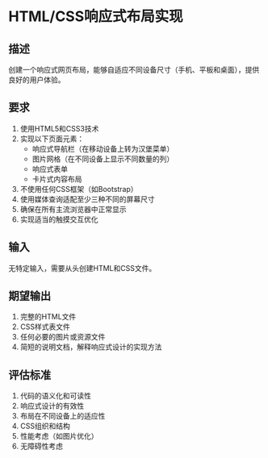 # HTML/CSS响应式布局实现

## 描述
创建一个响应式网页布局，能够自适应不同设备尺寸（手机、平板和桌面），提供良好的用户体验。

## 要求
1. 使用HTML5和CSS3技术
2. 实现以下页面元素：
   - 响应式导航栏（在移动设备上转为汉堡菜单）
   - 图片网格（在不同设备上显示不同数量的列）
   - 响应式表单
   - 卡片式内容布局
3. 不使用任何CSS框架（如Bootstrap）
4. 使用媒体查询适配至少三种不同的屏幕尺寸
5. 确保在所有主流浏览器中正常显示
6. 实现适当的触摸交互优化

## 输入
无特定输入，需要从头创建HTML和CSS文件。

## 期望输出
1. 完整的HTML文件
2. CSS样式表文件
3. 任何必要的图片或资源文件
4. 简短的说明文档，解释响应式设计的实现方法

## 评估标准
1. 代码的语义化和可读性
2. 响应式设计的有效性
3. 布局在不同设备上的适应性
4. CSS组织和结构
5. 性能考虑（如图片优化）
6. 无障碍性考虑
